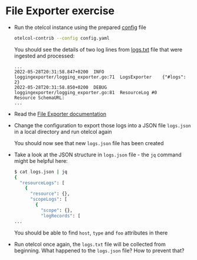 # File Exporter exercise

* Run the otelcol instance using the prepared [config](config.yaml) file

  ```bash
  otelcol-contrib --config config.yaml
  ```

  You should see the details of two log lines from [logs.txt](./logs.txt) file that were ingested and processed:

  ```text
  ...
  2022-05-28T20:31:58.847+0200	INFO	loggingexporter/logging_exporter.go:71	LogsExporter	{"#logs": 2}
  2022-05-28T20:31:58.850+0200	DEBUG	loggingexporter/logging_exporter.go:81	ResourceLog #0
  Resource SchemaURL:
  ...
  ```

* Read the [File Exporter documentation](https://github.com/open-telemetry/opentelemetry-collector-contrib/tree/v0.51.0/exporter/fileexporter)

* Change the configuration to export those logs into a JSON file `logs.json` in a local directory and run otelcol again

  You should now see that new `logs.json` file has been created

* Take a look at the JSON structure in `logs.json` file - the `jq` command might be helpful here:

  ```bash
  $ cat logs.json | jq
  {
    "resourceLogs": [
      {
        "resource": {},
        "scopeLogs": [
          {
            "scope": {},
            "logRecords": [
  ...
  ```

  You should be able to find `host`, `type` and `foo` attributes in there

* Run otelcol once again, the `logs.txt` file will be collected from beginning. What happened to the `logs.json` file? How to prevent that?
